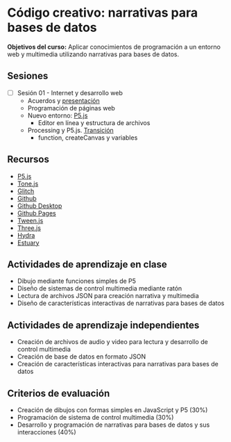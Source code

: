 
# Código creativo: narrativas para bases de datos

**Objetivos del curso:** Aplicar conocimientos de programación a un entorno web y multimedia utilizando narrativas para bases de datos.

## Sesiones

- [ ] Sesión 01 - Internet y desarrollo web
  - Acuerdos y [presentación](https://ocelotl.cc/)
  - Programación de páginas web
  - Nuevo entorno: [P5.js](https://p5js.org/)
    - Editor en línea y estructura de archivos   
  - Processing y P5.js. [Transición](https://github.com/processing/p5.js/wiki/Processing-transition) 
    - function, createCanvas y variables 

## Recursos

- [P5.js](https://p5js.org/)
- [Tone.js](https://tonejs.github.io/)
- [Glitch](https://glitch.com/) 
- [Github](https://github.com/)
- [Github Desktop](https://desktop.github.com/)
- [Github Pages](https://pages.github.com/)
- [Tween.js](https://createjs.com/tweenjs)
- [Three.js](https://threejs.org/)
- [Hydra](https://hydra.ojack.xyz/)
- [Estuary](https://estuary.mcmaster.ca/) 

## Actividades de aprendizaje en clase 

- Dibujo mediante funciones simples de P5
- Diseño de sistemas de control multimedia mediante ratón
- Lectura de archivos JSON para creación narrativa y multimedia
- Diseño de características interactivas de narrativas para bases de datos

## Actividades de aprendizaje independientes

- Creación de archivos de audio y video para lectura y desarrollo de control multimedia
- Creación de base de datos en formato JSON
- Creación de características interactivas para narrativas para bases de datos

## Criterios de evaluación 

- Creación de dibujos con formas simples en JavaScript y P5 (30%)
- Programación de sistema de control multimedia (30%)
- Desarrollo y programación de narrativas para bases de datos y sus interacciones (40%)